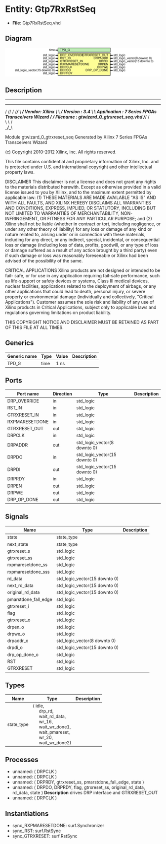 # Entity: Gtp7RxRstSeq

- **File**: Gtp7RxRstSeq.vhd
## Diagram

![Diagram](Gtp7RxRstSeq.svg "Diagram")
## Description

----------------------------------------------------------------------------
   ____  ____
  /   /\/   /
 /___/  \  /    Vendor: Xilinx
 \   \   \/     Version : 3.4
  \   \         Application : 7 Series FPGAs Transceivers Wizard
  /   /         Filename : gtwizard_0_gtrxreset_seq.vhd
 /___/   /\
 \   \  /  \
  \___\/\___\


 Module gtwizard_0_gtrxreset_seq
 Generated by Xilinx 7 Series FPGAs Transceivers Wizard


 (c) Copyright 2010-2012 Xilinx, Inc. All rights reserved.

 This file contains confidential and proprietary information
 of Xilinx, Inc. and is protected under U.S. and
 international copyright and other intellectual property
 laws.

 DISCLAIMER
 This disclaimer is not a license and does not grant any
 rights to the materials distributed herewith. Except as
 otherwise provided in a valid license issued to you by
 Xilinx, and to the maximum extent permitted by applicable
 law: (1) THESE MATERIALS ARE MADE AVAILABLE "AS IS" AND
 WITH ALL FAULTS, AND XILINX HEREBY DISCLAIMS ALL WARRANTIES
 AND CONDITIONS, EXPRESS, IMPLIED, OR STATUTORY, INCLUDING
 BUT NOT LIMITED TO WARRANTIES OF MERCHANTABILITY, NON-
 INFRINGEMENT, OR FITNESS FOR ANY PARTICULAR PURPOSE; and
 (2) Xilinx shall not be liable (whether in contract or tort,
 including negligence, or under any other theory of
 liability) for any loss or damage of any kind or nature
 related to, arising under or in connection with these
 materials, including for any direct, or any indirect,
 special, incidental, or consequential loss or damage
 (including loss of data, profits, goodwill, or any type of
 loss or damage suffered as a result of any action brought
 by a third party) even if such damage or loss was
 reasonably foreseeable or Xilinx had been advised of the
 possibility of the same.

 CRITICAL APPLICATIONS
 Xilinx products are not designed or intended to be fail-
 safe, or for use in any application requiring fail-safe
 performance, such as life-support or safety devices or
 systems, Class III medical devices, nuclear facilities,
 applications related to the deployment of airbags, or any
 other applications that could lead to death, personal
 injury, or severe property or environmental damage
 (individually and collectively, "Critical
 Applications"). Customer assumes the sole risk and
 liability of any use of Xilinx products in Critical
 Applications, subject only to applicable laws and
 regulations governing limitations on product liability.

 THIS COPYRIGHT NOTICE AND DISCLAIMER MUST BE RETAINED AS
 PART OF THIS FILE AT ALL TIMES.
## Generics

| Generic name | Type | Value | Description |
| ------------ | ---- | ----- | ----------- |
| TPD_G        | time | 1 ns  |             |
## Ports

| Port name      | Direction | Type                          | Description |
| -------------- | --------- | ----------------------------- | ----------- |
| DRP_OVERRIDE   | in        | std_logic                     |             |
| RST_IN         | in        | std_logic                     |             |
| GTRXRESET_IN   | in        | std_logic                     |             |
| RXPMARESETDONE | in        | std_logic                     |             |
| GTRXRESET_OUT  | out       | std_logic                     |             |
| DRPCLK         | in        | std_logic                     |             |
| DRPADDR        | out       | std_logic_vector(8 downto 0)  |             |
| DRPDO          | in        | std_logic_vector(15 downto 0) |             |
| DRPDI          | out       | std_logic_vector(15 downto 0) |             |
| DRPRDY         | in        | std_logic                     |             |
| DRPEN          | out       | std_logic                     |             |
| DRPWE          | out       | std_logic                     |             |
| DRP_OP_DONE    | out       | std_logic                     |             |
## Signals

| Name                 | Type                          | Description |
| -------------------- | ----------------------------- | ----------- |
| state                | state_type                    |             |
| next_state           | state_type                    |             |
| gtrxreset_s          | std_logic                     |             |
| gtrxreset_ss         | std_logic                     |             |
| rxpmaresetdone_ss    | std_logic                     |             |
| rxpmaresetdone_sss   | std_logic                     |             |
| rd_data              | std_logic_vector(15 downto 0) |             |
| next_rd_data         | std_logic_vector(15 downto 0) |             |
| original_rd_data     | std_logic_vector(15 downto 0) |             |
| pmarstdone_fall_edge | std_logic                     |             |
| gtrxreset_i          | std_logic                     |             |
| flag                 | std_logic                     |             |
| gtrxreset_o          | std_logic                     |             |
| drpen_o              | std_logic                     |             |
| drpwe_o              | std_logic                     |             |
| drpaddr_o            | std_logic_vector(8 downto 0)  |             |
| drpdi_o              | std_logic_vector(15 downto 0) |             |
| drp_op_done_o        | std_logic                     |             |
| RST                  | std_logic                     |             |
| GTRXRESET            | std_logic                     |             |
## Types

| Name       | Type                                                                                                                                                                                                                                                                                                                                                  | Description |
| ---------- | ----------------------------------------------------------------------------------------------------------------------------------------------------------------------------------------------------------------------------------------------------------------------------------------------------------------------------------------------------- | ----------- |
| state_type | ( idle,<br><span style="padding-left:20px"> drp_rd,<br><span style="padding-left:20px"> wait_rd_data,<br><span style="padding-left:20px"> wr_16,<br><span style="padding-left:20px"> wait_wr_done1,<br><span style="padding-left:20px"> wait_pmareset,<br><span style="padding-left:20px"> wr_20,<br><span style="padding-left:20px"> wait_wr_done2)  |             |
## Processes
- unnamed: ( DRPCLK )
- unnamed: ( DRPCLK )
- unnamed: ( DRPRDY, gtrxreset_ss, pmarstdone_fall_edge, state )
- unnamed: ( DRPDO, DRPRDY, flag, gtrxreset_ss, original_rd_data, rd_data, state )
**Description**
 drives DRP interface and GTRXRESET_OUT 
- unnamed: ( DRPCLK )
## Instantiations

- sync_RXPMARESETDONE: surf.Synchronizer
- sync_RST: surf.RstSync
- sync_GTRXRESET: surf.RstSync
